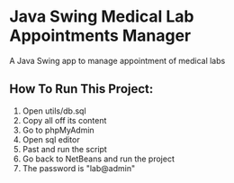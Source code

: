 # Java Swing Medical Lab Appointments Manager

A Java Swing app to manage appointment of medical labs
## How To Run This Project:

 1. Open utils/db.sql
 2. Copy all off its content
 3. Go to phpMyAdmin
 4. Open sql editor
 5. Past and run the script
 6. Go back to NetBeans and run the project
 7. The password is "lab@admin" 

